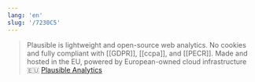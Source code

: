 ```yaml
---
lang: 'en'
slug: '/7230C5'
---
```


> Plausible is lightweight and open-source web analytics. No cookies and fully compliant with [[GDPR]], [[ccpa]], and [[PECR]]. Made and hosted in the EU, powered by European-owned cloud infrastructure 🇪🇺 [Plausible Analytics](https://plausible.io/)
